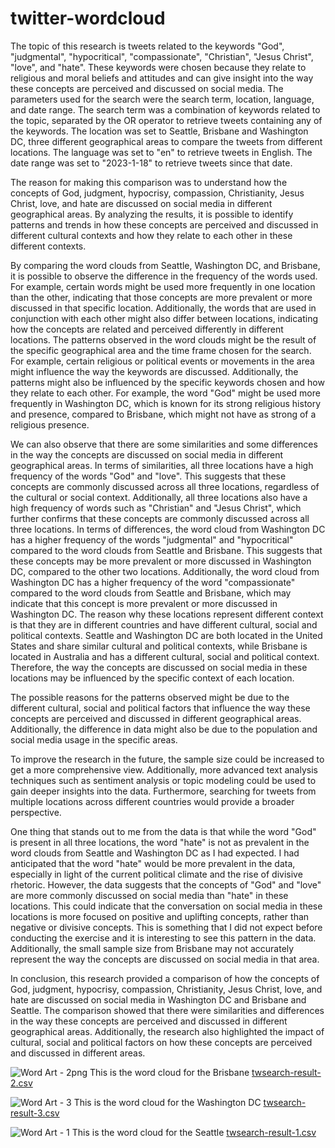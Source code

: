 # twitter-wordcloud

The topic of this research is tweets related to the keywords "God", "judgmental", "hypocritical", "compassionate", "Christian", "Jesus Christ", "love", and "hate". These keywords were chosen because they relate to religious and moral beliefs and attitudes and can give insight into the way these concepts are perceived and discussed on social media. The parameters used for the search were the search term, location, language, and date range. The search term was a combination of keywords related to the topic, separated by the OR operator to retrieve tweets containing any of the keywords. The location was set to Seattle, Brisbane and Washington DC, three different geographical areas to compare the tweets from different locations. The language was set to "en" to retrieve tweets in English. The date range was set to "2023-1-18" to retrieve tweets since that date.

The reason for making this comparison was to understand how the concepts of God, judgment, hypocrisy, compassion, Christianity, Jesus Christ, love, and hate are discussed on social media in different geographical areas. By analyzing the results, it is possible to identify patterns and trends in how these concepts are perceived and discussed in different cultural contexts and how they relate to each other in these different contexts.

By comparing the word clouds from Seattle, Washington DC, and Brisbane, it is possible to observe the difference in the frequency of the words used. For example, certain words might be used more frequently in one location than the other, indicating that those concepts are more prevalent or more discussed in that specific location. Additionally, the words that are used in conjunction with each other might also differ between locations, indicating how the concepts are related and perceived differently in different locations.
The patterns observed in the word clouds might be the result of the specific geographical area and the time frame chosen for the search. For example, certain religious or political events or movements in the area might influence the way the keywords are discussed. Additionally, the patterns might also be influenced by the specific keywords chosen and how they relate to each other. For example, the word "God" might be used more frequently in Washington DC, which is known for its strong religious history and presence, compared to Brisbane, which might not have as strong of a religious presence.

We can also observe that there are some similarities and some differences in the way the concepts are discussed on social media in different geographical areas.
In terms of similarities, all three locations have a high frequency of the words "God" and "love". This suggests that these concepts are commonly discussed across all three locations, regardless of the cultural or social context. Additionally, all three locations also have a high frequency of words such as "Christian" and "Jesus Christ", which further confirms that these concepts are commonly discussed across all three locations.
In terms of differences, the word cloud from Washington DC has a higher frequency of the words "judgmental" and "hypocritical" compared to the word clouds from Seattle and Brisbane. This suggests that these concepts may be more prevalent or more discussed in Washington DC, compared to the other two locations. Additionally, the word cloud from Washington DC has a higher frequency of the word "compassionate" compared to the word clouds from Seattle and Brisbane, which may indicate that this concept is more prevalent or more discussed in Washington DC.
The reason why these locations represent different context is that they are in different countries and have different cultural, social and political contexts. Seattle and Washington DC are both located in the United States and share similar cultural and political contexts, while Brisbane is located in Australia and has a different cultural, social and political context. Therefore, the way the concepts are discussed on social media in these locations may be influenced by the specific context of each location.

The possible reasons for the patterns observed might be due to the different cultural, social and political factors that influence the way these concepts are perceived and discussed in different geographical areas. Additionally, the difference in data might also be due to the population and social media usage in the specific areas.

To improve the research in the future, the sample size could be increased to get a more comprehensive view. Additionally, more advanced text analysis techniques such as sentiment analysis or topic modeling could be used to gain deeper insights into the data. Furthermore, searching for tweets from multiple locations across different countries would provide a broader perspective.

One thing that stands out to me from the data is that while the word "God" is present in all three locations, the word "hate" is not as prevalent in the word clouds from Seattle and Washington DC as I had expected. I had anticipated that the word "hate" would be more prevalent in the data, especially in light of the current political climate and the rise of divisive rhetoric. However, the data suggests that the concepts of "God" and "love" are more commonly discussed on social media than "hate" in these locations. This could indicate that the conversation on social media in these locations is more focused on positive and uplifting concepts, rather than negative or divisive concepts. This is something that I did not expect before conducting the exercise and it is interesting to see this pattern in the data. Additionally, the small sample size from Brisbane may not accurately represent the way the concepts are discussed on social media in that area.

In conclusion, this research provided a comparison of how the concepts of God, judgment, hypocrisy, compassion, Christianity, Jesus Christ, love, and hate are discussed on social media in Washington DC and Brisbane and Seattle. The comparison showed that there were similarities and differences in the way these concepts are perceived and discussed in different geographical areas. Additionally, the research also highlighted the impact of cultural, social and political factors on how these concepts are perceived and discussed in different areas.

![Word Art - 2png](https://user-images.githubusercontent.com/83092146/214977853-d723864f-7b31-45f0-b305-edb5b5bb4434.png)
This is the word cloud for the Brisbane
[twsearch-result-2.csv](https://github.com/haochenmiao/twitter-wordcloud/blob/main/Assets/twsearch-result%20-%202.csv)

![Word Art - 3](https://user-images.githubusercontent.com/83092146/214978009-0b14cf73-3484-459b-a7ef-f87fcd75ef8a.png)
This is the word cloud for the Washington DC
[twsearch-result-3.csv](https://github.com/haochenmiao/twitter-wordcloud/blob/main/Assets/twsearch-result%20-%203.csv)

![Word Art - 1](https://user-images.githubusercontent.com/83092146/214978071-80291701-41dd-4cc5-a49f-10cca74014ae.png)
This is the word cloud for the Seattle
[twsearch-result-1.csv](https://github.com/haochenmiao/twitter-wordcloud/blob/main/Assets/twsearch-result%20-%201.csv)





